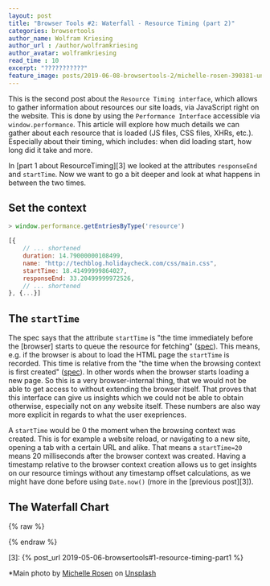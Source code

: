 ```yaml
---
layout: post
title: "Browser Tools #2: Waterfall - Resource Timing (part 2)"
categories: browsertools
author_name: Wolfram Kriesing
author_url : /author/wolframkriesing
author_avatar: wolframkriesing
read_time : 10
excerpt: "???????????"
feature_image: posts/2019-06-08-browsertools-2/michelle-rosen-390381-unsplash.jpg
---
```


This is the second post about the `Resource Timing interface`, which allows to gather information about resources our site loads, via JavaScript right on the website. This is done by using the `Performance Interface` accessible via `window.performance`. This article will explore how much details we can gather about each resource that is loaded (JS files, CSS files, XHRs, etc.). Especially about their timing, which includes: when did loading start, how long did it take and more.

In [part 1 about ResourceTiming][3] we looked at the attributes `responseEnd` and `startTime`. Now we want to go a bit deeper and look at what happens in between the two times. 

## Set the context

```js
> window.performance.getEntriesByType('resource')
```

```js
[{
    // ... shortened
    duration: 14.79000000108499,
    name: "http://techblog.holidaycheck.com/css/main.css",
    startTime: 18.41499999864027,
    responseEnd: 33.20499999972526,
    // ... shortened
}, {...}]
```

## The `startTime`

The spec says that the attribute `startTime` is "the time immediately before the [browser] starts to queue the resource for fetching" ([spec][2]). This means, e.g. if the browser is about to load the HTML page the `startTime` is recorded. This time is relative from the "the time when the browsing context is first created" ([spec][1]). In other words when the browser starts loading a new page. So this is a very browser-internal thing, that we would not be able to get access to without extending the browser itself. That proves that this interface can give us insights which we could not be able to obtain otherwise, especially not on any website itself. These numbers are also way more explicit in regards to what the user exepriences.

A `startTime` would be 0 the moment when the browsing context was created. This is for example a website reload, or navigating to a new site, opening a tab with a certain URL and alike. That means a `startTime=20` means 20 milliseconds after the browser context was created. Having a timestamp relative to the browser context creation allows us to get insights on our resource timings without any timestamp offset calculations, as we might have done before using `Date.now()` (more in the [previous post][3]). 


## The Waterfall Chart

<hc-chart id="waterfall-chart" style="height: 350px;"></hc-chart>
{% raw %}
<script type="text/javascript">
  (() => {
    const onLoaded = () => {
      window.customElements.whenDefined('hc-chart').then(() => {
        window.addEventListener('load', () => {
          const chart = document.querySelector('#waterfall-chart');
          const resources = window.performance.getEntriesByType('resource');
          const durations = resources.map(({name, startTime, responseEnd}) => ({label: name, start: startTime, end: responseEnd}));
          chart.updateWaterfallData(durations);
        });
      });
    };
    const scriptTag = document.createElement('script');
    scriptTag.onload = onLoaded;
    scriptTag.setAttribute('type', 'text/javascript');
    scriptTag.setAttribute('src', 'https://holidaycheck.github.io/hc-live-chart-component/HcChart.js')
    document.head.insertBefore(scriptTag, document.head.childNodes[0]);
  })();
</script>
{% endraw %}






[1]: https://www.w3.org/TR/hr-time-2/#dfn-time-origin
[2]: https://www.w3.org/TR/2019/WD-resource-timing-2-20190424/#sec-performanceresourcetiming
[3]: {% post_url 2019-05-06-browsertools#1-resource-timing-part1 %}

*Main photo by <a href="https://unsplash.com/photos/MmPamQEr-ec?utm_source=unsplash&utm_medium=referral&utm_content=creditCopyText">Michelle Rosen</a> on <a href="https://unsplash.com/?utm_source=unsplash&utm_medium=referral&utm_content=creditCopyText">Unsplash</a><br />
